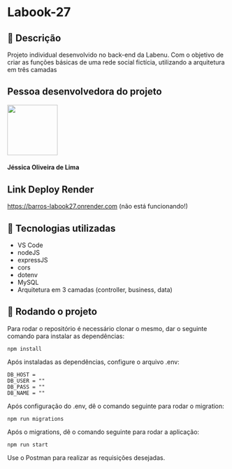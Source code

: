 # Labook-27
## :memo: Descrição
Projeto individual desenvolvido no back-end da Labenu. Com o objetivo de criar as funções básicas de uma rede social fictícia, utilizando a arquitetura em três camadas

## Pessoa desenvolvedora do projeto
<img src="https://avatars.githubusercontent.com/u/102320940?v=4" width=115><br><h4>Jéssica Oliveira de Lima</h4>

## Link Deploy Render
https://barros-labook27.onrender.com (não está funcionando!)

## :wrench: Tecnologias utilizadas
* VS Code
* nodeJS
* expressJS
* cors
* dotenv
* MySQL
* Arquitetura em 3 camadas (controller, business, data) 


## :rocket: Rodando o projeto
Para rodar o repositório é necessário clonar o mesmo, dar o seguinte comando para instalar as dependências:
```
npm install
```
Após instaladas as dependências, configure o arquivo .env:
```
DB_HOST = 
DB_USER = ""
DB_PASS = ""
DB_NAME = ""
```
Após configuração do .env, dê o comando seguinte para rodar o migration:
```
npm run migrations
```
Após o migrations, dê o comando seguinte para rodar a aplicação:
```
npm run start
```

Use o Postman para realizar as requisições desejadas.


